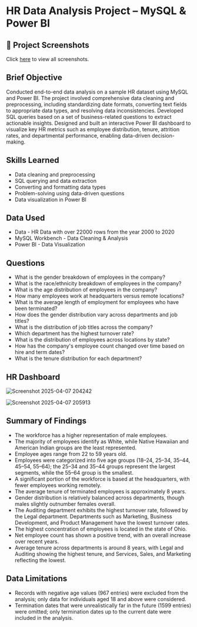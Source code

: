 # HR Data Analysis Project – MySQL & Power BI

## 📸 Project Screenshots
Click [here](https://github.com/Travis-N-W/MySQL-HR/tree/main/screenshots) to view all screenshots.

## Brief Objective 

Conducted end-to-end data analysis on a sample HR dataset using MySQL and Power BI. The project involved comprehensive data cleaning and preprocessing, including standardizing date formats, converting text fields to appropriate data types, and resolving data inconsistencies. Developed SQL queries based on a set of business-related questions to extract actionable insights. Designed and built an interactive Power BI dashboard to visualize key HR metrics such as employee distribution, tenure, attrition rates, and departmental performance, enabling data-driven decision-making.

## Skills Learned

- Data cleaning and preprocessing  
- SQL querying and data extraction  
- Converting and formatting data types  
- Problem-solving using data-driven questions  
- Data visualization in Power BI  

## Data Used

- Data - HR Data with over 22000 rows from the year 2000 to 2020  
- MySQL Workbench - Data Cleaning & Analysis  
- Power BI - Data Visualization  

## Questions

- What is the gender breakdown of employees in the company?  
- What is the race/ethnicity breakdown of employees in the company?  
- What is the age distribution of employees in the company?  
- How many employees work at headquarters versus remote locations?  
- What is the average length of employment for employees who have been terminated?  
- How does the gender distribution vary across departments and job titles?  
- What is the distribution of job titles across the company?  
- Which department has the highest turnover rate?  
- What is the distribution of employees across locations by state?  
- How has the company's employee count changed over time based on hire and term dates?  
- What is the tenure distribution for each department?  

## HR Dashboard
![Screenshot 2025-04-07 204242](https://github.com/user-attachments/assets/328f9be3-2fdc-4739-a033-c698450397bd)

![Screenshot 2025-04-07 205913](https://github.com/user-attachments/assets/2b7d2cc8-384c-4967-a086-f942c17aa0b1)

## Summary of Findings

- The workforce has a higher representation of male employees.  
- The majority of employees identify as White, while Native Hawaiian and American Indian groups are the least represented.  
- Employee ages range from 22 to 59 years old.  
- Employees were categorized into five age groups (18–24, 25–34, 35–44, 45–54, 55–64); the 25–34 and 35–44 groups represent the largest segments, while the 55–64 group is the smallest.  
- A significant portion of the workforce is based at the headquarters, with fewer employees working remotely.  
- The average tenure of terminated employees is approximately 8 years.  
- Gender distribution is relatively balanced across departments, though males slightly outnumber females overall.  
- The Auditing department exhibits the highest turnover rate, followed by the Legal department. Departments such as Marketing, Business Development, and Product Management have the lowest turnover rates.  
- The highest concentration of employees is located in the state of Ohio.  
- Net employee count has shown a positive trend, with an overall increase over recent years.  
- Average tenure across departments is around 8 years, with Legal and Auditing showing the highest tenure, and Services, Sales, and Marketing reflecting the lowest.  

## Data Limitations

- Records with negative age values (967 entries) were excluded from the analysis; only data for individuals aged 18 and above were considered.  
- Termination dates that were unrealistically far in the future (1599 entries) were omitted; only termination dates up to the current date were included in the analysis.  
